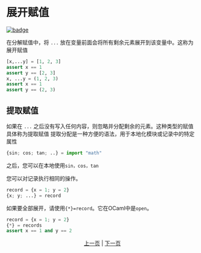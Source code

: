 # 展开赋值

[![badge](https://img.shields.io/endpoint.svg?url=https%3A%2F%2Fgezf7g7pd5.execute-api.ap-northeast-1.amazonaws.com%2Fdefault%2Fsource_up_to_date%3Fowner%3Derg-lang%26repos%3Derg%26ref%3Dmain%26path%3Ddoc/EN/syntax/28_spread_syntax.md%26commit_hash%3D06f8edc9e2c0cee34f6396fd7c64ec834ffb5352)](https://gezf7g7pd5.execute-api.ap-northeast-1.amazonaws.com/default/source_up_to_date?owner=erg-lang&repos=erg&ref=main&path=doc/EN/syntax/28_spread_syntax.md&commit_hash=06f8edc9e2c0cee34f6396fd7c64ec834ffb5352)

在分解赋值中，将 `...` 放在变量前面会将所有剩余元素展开到该变量中。这称为展开赋值

```python
[x,...y] = [1, 2, 3]
assert x == 1
assert y == [2, 3]
x, ...y = (1, 2, 3)
assert x == 1
assert y == (2, 3)
```

## 提取赋值

如果在 `...` 之后没有写入任何内容，则忽略并分配剩余的元素。这种类型的赋值具体称为提取赋值
提取分配是一种方便的语法，用于本地化模块或记录中的特定属性

```python
{sin; cos; tan; ..} = import "math"
```


之后，您可以在本地使用`sin，cos，tan`

您可以对记录执行相同的操作。

```python
record = {x = 1; y = 2}
{x; y; ...} = record
```

如果要全部展开，请使用`{*}=record`。它在OCaml中是`open`。

```python
record = {x = 1; y = 2}
{*} = records
assert x == 1 and y == 2
```

<p align='center'>
    <a href='./27_comprehension.md'>上一页</a> | <a href='./29_decorator.md'>下一页</a>
</p>